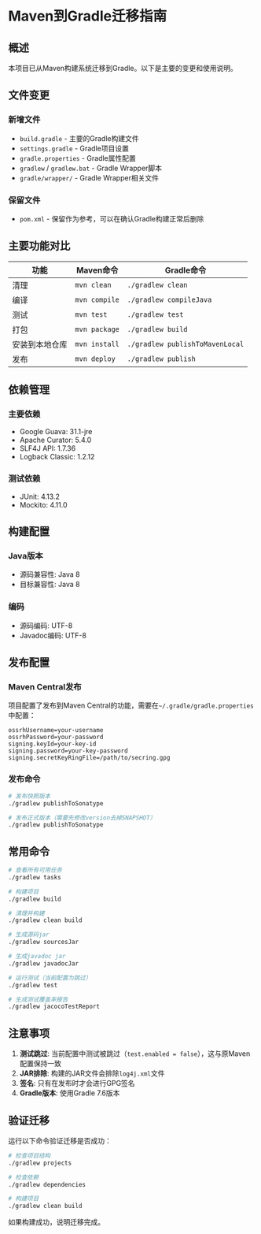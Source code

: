 # Maven到Gradle迁移指南

## 概述
本项目已从Maven构建系统迁移到Gradle。以下是主要的变更和使用说明。

## 文件变更

### 新增文件
- `build.gradle` - 主要的Gradle构建文件
- `settings.gradle` - Gradle项目设置
- `gradle.properties` - Gradle属性配置
- `gradlew` / `gradlew.bat` - Gradle Wrapper脚本
- `gradle/wrapper/` - Gradle Wrapper相关文件

### 保留文件
- `pom.xml` - 保留作为参考，可以在确认Gradle构建正常后删除

## 主要功能对比

| 功能 | Maven命令 | Gradle命令 |
|------|-----------|------------|
| 清理 | `mvn clean` | `./gradlew clean` |
| 编译 | `mvn compile` | `./gradlew compileJava` |
| 测试 | `mvn test` | `./gradlew test` |
| 打包 | `mvn package` | `./gradlew build` |
| 安装到本地仓库 | `mvn install` | `./gradlew publishToMavenLocal` |
| 发布 | `mvn deploy` | `./gradlew publish` |

## 依赖管理

### 主要依赖
- Google Guava: 31.1-jre
- Apache Curator: 5.4.0
- SLF4J API: 1.7.36
- Logback Classic: 1.2.12

### 测试依赖
- JUnit: 4.13.2
- Mockito: 4.11.0

## 构建配置

### Java版本
- 源码兼容性: Java 8
- 目标兼容性: Java 8

### 编码
- 源码编码: UTF-8
- Javadoc编码: UTF-8

## 发布配置

### Maven Central发布
项目配置了发布到Maven Central的功能，需要在`~/.gradle/gradle.properties`中配置：

```properties
ossrhUsername=your-username
ossrhPassword=your-password
signing.keyId=your-key-id
signing.password=your-key-password
signing.secretKeyRingFile=/path/to/secring.gpg
```

### 发布命令
```bash
# 发布快照版本
./gradlew publishToSonatype

# 发布正式版本（需要先修改version去掉SNAPSHOT）
./gradlew publishToSonatype
```

## 常用命令

```bash
# 查看所有可用任务
./gradlew tasks

# 构建项目
./gradlew build

# 清理并构建
./gradlew clean build

# 生成源码jar
./gradlew sourcesJar

# 生成javadoc jar
./gradlew javadocJar

# 运行测试（当前配置为跳过）
./gradlew test

# 生成测试覆盖率报告
./gradlew jacocoTestReport
```

## 注意事项

1. **测试跳过**: 当前配置中测试被跳过（`test.enabled = false`），这与原Maven配置保持一致
2. **JAR排除**: 构建的JAR文件会排除`log4j.xml`文件
3. **签名**: 只有在发布时才会进行GPG签名
4. **Gradle版本**: 使用Gradle 7.6版本

## 验证迁移

运行以下命令验证迁移是否成功：

```bash
# 检查项目结构
./gradlew projects

# 检查依赖
./gradlew dependencies

# 构建项目
./gradlew clean build
```

如果构建成功，说明迁移完成。
